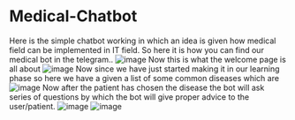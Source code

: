 # Medical-Chatbot
Here is the simple chatbot working in which an idea is given how medical field can be implemented in IT field.
So here it is how you can find our medical bot in the telegram..
![image](https://user-images.githubusercontent.com/72338309/200110102-a6c548fd-c926-40ad-b378-ddbc013fb5b8.png)
Now this is what the welcome page is all about
![image](https://user-images.githubusercontent.com/72338309/200110128-49a991e1-3253-421c-95e1-486080534bb3.png)
Now since we have just started making it in our learning phase so here we have a given a list of some common diseases which are 
![image](https://user-images.githubusercontent.com/72338309/200110239-3dac17e9-52f3-4354-8fca-7360cb6d3d0b.png)
Now after the patient has chosen the disease the bot will ask series of questions by which the bot will give proper advice to the user/patient.
![image](https://user-images.githubusercontent.com/72338309/200110292-d0ea298f-4648-418d-a3fa-26427520fe3d.png)
![image](https://user-images.githubusercontent.com/72338309/200110322-3d865125-804c-42ed-aa95-f5376f998866.png)



 		
 
 	

